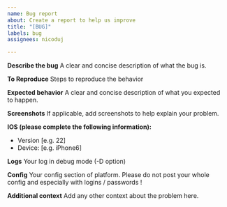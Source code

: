 ```yaml
---
name: Bug report
about: Create a report to help us improve
title: "[BUG]"
labels: bug
assignees: nicoduj

---
```


**Describe the bug**
A clear and concise description of what the bug is.

**To Reproduce**
Steps to reproduce the behavior

**Expected behavior**
A clear and concise description of what you expected to happen.

**Screenshots**
If applicable, add screenshots to help explain your problem.

**IOS (please complete the following information):**
- Version [e.g. 22]
- Device: [e.g. iPhone6]

**Logs**
Your log in debug mode (-D option)

**Config**
Your config section of platform. Please do not post your whole config and especially with logins / passwords !

**Additional context**
Add any other context about the problem here.
